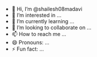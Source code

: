 - 👋 Hi, I’m @shailesh08madavi
- 👀 I’m interested in ...
- 🌱 I’m currently learning ...
- 💞️ I’m looking to collaborate on ...
- 📫 How to reach me ...
- 😄 Pronouns: ...
- ⚡ Fun fact: ...

<!---
shailesh08madavi/shailesh08madavi is a ✨ special ✨ repository because its `README.md` (this file) appears on your GitHub profile.
You can click the Preview link to take a look at your changes.
--->
